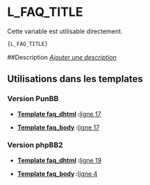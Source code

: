 # L_FAQ_TITLE


Cette variable est utilisable directement.

```html
{L_FAQ_TITLE}
```

##Description
[*Ajouter une description*](https://fa-tvars.appspot.com/var/L_FAQ_TITLE)

## Utilisations dans les templates

### Version PunBB

* __[Template faq_dhtml](../tpl/var/punbb/faq_dhtml.md#readme) :__[ligne 17](../tpl/src/punbb/faq_dhtml.tpl#L17)

* __[Template faq_body](../tpl/var/punbb/faq_body.md#readme) :__[ligne 17](../tpl/src/punbb/faq_body.tpl#L17)

### Version phpBB2

* __[Template faq_dhtml](../tpl/var/subsilver/faq_dhtml.md#readme) :__[ligne 19](../tpl/src/subsilver/faq_dhtml.tpl#L19)

* __[Template faq_body](../tpl/var/subsilver/faq_body.md#readme) :__[ligne 4](../tpl/src/subsilver/faq_body.tpl#L4)